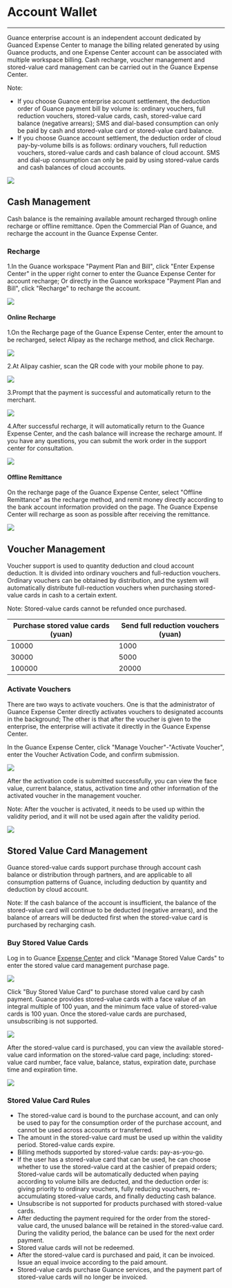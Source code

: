 # Account Wallet
---

Guance enterprise account is an independent account dedicated by Guanced Expense Center to manage the billing related generated by using Guance products, and one Expense Center account can be associated with multiple workspace billing. Cash recharge, voucher management and stored-value card management can be carried out in the Guance Expense Center.

Note:

- If you choose Guance enterprise account settlement, the deduction order of Guance payment bill by volume is: ordinary vouchers, full reduction vouchers, stored-value cards, cash, stored-value card balance (negative arrears); SMS and dial-based consumption can only be paid by cash and stored-value card or stored-value card balance.
- If you choose Guance account settlement, the deduction order of cloud pay-by-volume bills is as follows: ordinary vouchers, full reduction vouchers, stored-value cards and cash balance of cloud account. SMS and dial-up consumption can only be paid by using stored-value cards and cash balances of cloud accounts.

![](../../img/1.account_1.png)

## Cash Management

Cash balance is the remaining available amount recharged through online recharge or offline remittance. Open the Commercial Plan of Guance, and recharge the account in the Guance Expense Center.


### Recharge

1.In the Guance workspace "Payment Plan and Bill", click "Enter Expense Center" in the upper right corner to enter the Guance Expense Center for account recharge; Or directly in the Guance workspace "Payment Plan and Bill", click "Recharge" to recharge the account.

![](../../img/12.billing_1.png)

#### Online Recharge
1.On the Recharge page of the Guance Expense Center, enter the amount to be recharged, select Alipay as the recharge method, and click Recharge.

![](../../img/10.account_type_1.png)

2.At Alipay cashier, scan the QR code with your mobile phone to pay.

![](../../img/10.account_type_4.png)

3.Prompt that the payment is successful and automatically return to the merchant.

![](../../img/10.account_type_5.png)

4.After successful recharge, it will automatically return to the Guance Expense Center, and the cash balance will increase the recharge amount. If you have any questions, you can submit the work order in the support center for consultation.

![](../../img/1.account_2.png)

#### Offline Remittance

On the recharge page of the Guance Expense Center, select "Offline Remittance" as the recharge method, and remit money directly according to the bank account information provided on the page. The Guance Expense Center will recharge as soon as possible after receiving the remittance.

![](../../img/10.account_type_2.png)

## Voucher Management

Voucher support is used to quantity deduction and cloud account deduction. It is divided into ordinary vouchers and full-reduction vouchers. Ordinary vouchers can be obtained by distribution, and the system will automatically distribute full-reduction vouchers when purchasing stored-value cards in cash to a certain extent.

Note: Stored-value cards cannot be refunded once purchased.

| Purchase stored value cards (yuan) | Send full reduction vouchers (yuan) |
| --- | --- |
| 10000 | 1000 |
| 30000 | 5000 |
| 100000 | 20000 |



### Activate Vouchers

There are two ways to activate vouchers. One is that the administrator of Guance Expense Center directly activates vouchers to designated accounts in the background; The other is that after the voucher is given to the enterprise, the enterprise will activate it directly in the Guance Expense Center.

In the Guance Expense Center, click "Manage Voucher"-"Activate Voucher", enter the Voucher Activation Code, and confirm submission.

![](../../img/10.account_type_3.1.png)

After the activation code is submitted successfully, you can view the face value, current balance, status, activation time and other information of the activated voucher in the management voucher.

Note: After the voucher is activated, it needs to be used up within the validity period, and it will not be used again after the validity period.

![](../../img/16.account_2.png)


## Stored Value Card Management

Guance stored-value cards support purchase through account cash balance or distribution through partners, and are applicable to all consumption patterns of Guance, including deduction by quantity and deduction by cloud account.

Note: If the cash balance of the account is insufficient, the balance of the stored-value card will continue to be deducted (negative arrears), and the balance of arrears will be deducted first when the stored-value card is purchased by recharging cash.

### Buy Stored Value Cards

Log in to Guance [Expense Center](https://boss.guance.com) and click "Manage Stored Value Cards" to enter the stored value card management purchase page.

![](../../img/10.price_3.png)

Click "Buy Stored Value Card" to purchase stored value card by cash payment. Guance provides stored-value cards with a face value of an integral multiple of 100 yuan, and the minimum face value of stored-value cards is 100 yuan. Once the stored-value cards are purchased, unsubscribing is not supported.

![](../../img/10.price_4.png)

After the stored-value card is purchased, you can view the available stored-value card information on the stored-value card page, including: stored-value card number, face value, balance, status, expiration date, purchase time and expiration time.

![](../../img/10.price_5.png)

### Stored Value Card Rules

- The stored-value card is bound to the purchase account, and can only be used to pay for the consumption order of the purchase account, and cannot be used across accounts or transferred.
- The amount in the stored-value card must be used up within the validity period. Stored-value cards expire.
- Billing methods supported by stored-value cards: pay-as-you-go.
- If the user has a stored-value card that can be used, he can choose whether to use the stored-value card at the cashier of prepaid orders; Stored-value cards will be automatically deducted when paying according to volume bills are deducted, and the deduction order is: giving priority to ordinary vouchers, fully reducing vouchers, re-accumulating stored-value cards, and finally deducting cash balance.
- Unsubscribe is not supported for products purchased with stored-value cards.
- After deducting the payment required for the order from the stored-value card, the unused balance will be retained in the stored-value card. During the validity period, the balance can be used for the next order payment.
- Stored value cards will not be redeemed.
- After the stored-value card is purchased and paid, it can be invoiced. Issue an equal invoice according to the paid amount.
- Stored-value cards purchase Guance services, and the payment part of stored-value cards will no longer be invoiced.

